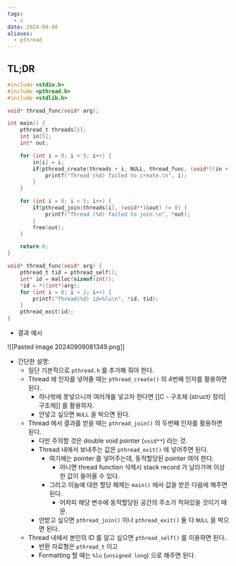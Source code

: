 ```yaml
---
tags:
  - c
date: 2024-09-08
aliases:
  - pthread
---
```

## TL;DR

```c
#include <stdio.h>
#include <pthread.h>
#include <stdlib.h>

void* thread_func(void* arg);

int main() {
	pthread_t threads[5];
	int in[5];
	int* out;

	for (int i = 0; i < 5; i++) {
		in[i] = i;
		if(pthread_create(threads + i, NULL, thread_func, (void*)(in + i)) != 0) {
			printf("Thread (%d) failed to create.\n", i);
		}
	}

	for (int i = 0; i < 5; i++) {
		if(pthread_join(threads[i], (void**)&out) != 0) {
			printf("Thread (%d) failed to join.\n", *out);
		}
		free(out);
	}

	return 0;
}

void* thread_func(void* arg) {
	pthread_t tid = pthread_self();
	int* id = malloc(sizeof(int));
	*id = *((int*)arg);
	for (int i = 0; i < 2; i++) {
		printf("Thread(%d) id=%lu\n", *id, tid);
	}
	pthread_exit(id);
}
```

- 결과 예시

![[Pasted image 20240909081349.png]]

- 간단한 설명:
	- 일단 기본적으로 `pthread.h` 를 추가해 줘야 한다.
	- Thread 에 인자를 넣어줄 때는 `pthread_create()` 의 4번째 인자를 활용하면 된다.
		- 하나밖에 못넣으니까 여러개를 넣고자 한다면 [[C - 구조체 (struct) 정리|구조체]] 를 활용하자.
		- 안넣고 싶으면 `NULL` 을 박으면 된다.
	- Thread 에서 결과를 받을 때는 `pthread_join()` 의 두번째 인자를 활용하면 된다.
		- 다만 주의할 것은 double void pointer (`void**`) 라는 것.
		- Thread 내에서 보내주는 값은 `pthread_exit()` 에 넣어주면 된다.
			- 여기에는 pointer 를 넣어주는데, 동적할당된 pointer 여야 한다.
				- 아니면 thread function 삭제시 stack record 가 날라가며 이상한 값이 들어올 수 있다.
			- 그리고 이놈에 대한 할당 해제는 `main()` 에서 값을 받은 다음에 해주면 된다.
				- 어차피 해당 변수에 동적할당된 공간의 주소가 적혀있을 것이기 때문.
		- 안받고 싶으면 `pthread_join()` 이나 `pthread_exit()` 둘 다 `NULL` 을 박으면 된다.
	- Thread 내에서 본인의 ID 를 알고 싶으면 `pthread_self()` 를 이용하면 된다.
		- 반환 자료형은 `pthread_t` 이고
		- Formatting 할 때는 `%lu` (`unsigned long`) 으로 해주면 된다.